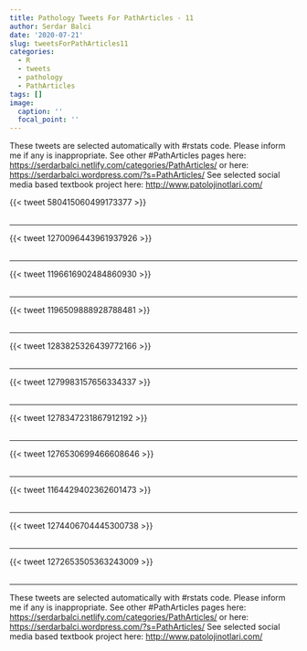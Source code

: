 ```yaml
---
title: Pathology Tweets For PathArticles - 11
author: Serdar Balci
date: '2020-07-21'
slug: tweetsForPathArticles11
categories:
  - R
  - tweets
  - pathology
  - PathArticles
tags: []
image:
  caption: ''
  focal_point: ''
---
```



These tweets are selected automatically with #rstats code. Please inform me if any is inappropriate.
See other #PathArticles pages here: https://serdarbalci.netlify.com/categories/PathArticles/  or here: https://serdarbalci.wordpress.com/?s=PathArticles/ 
See selected social media based textbook project here: http://www.patolojinotlari.com/

{{< tweet 580415060499173377 >}}
<br>
<br>
<hr>
{{< tweet 1270096443961937926 >}}
<br>
<br>
<hr>
{{< tweet 1196616902484860930 >}}
<br>
<br>
<hr>
{{< tweet 1196509888928788481 >}}
<br>
<br>
<hr>
{{< tweet 1283825326439772166 >}}
<br>
<br>
<hr>
{{< tweet 1279983157656334337 >}}
<br>
<br>
<hr>
{{< tweet 1278347231867912192 >}}
<br>
<br>
<hr>
{{< tweet 1276530699466608646 >}}
<br>
<br>
<hr>
{{< tweet 1164429402362601473 >}}
<br>
<br>
<hr>
{{< tweet 1274406704445300738 >}}
<br>
<br>
<hr>
{{< tweet 1272653505363243009 >}}
<br>
<br>
<hr>


These tweets are selected automatically with #rstats code. Please inform me if any is inappropriate.
See other #PathArticles pages here: https://serdarbalci.netlify.com/categories/PathArticles/  or here: https://serdarbalci.wordpress.com/?s=PathArticles/ 
See selected social media based textbook project here: http://www.patolojinotlari.com/
